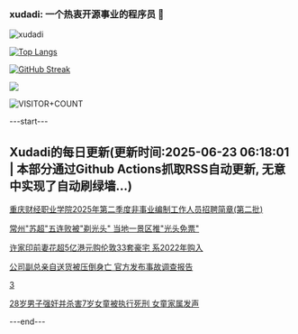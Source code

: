 ### xudadi: 一个热衷开源事业的程序员 👋

![xudadi](https://github-readme-stats-git-masterorgs-github-readme-stats-team.vercel.app/api?username=xudadi)

[![Top Langs](https://github-readme-stats.vercel.app/api/top-langs/?username=xudadi)](https://github.com/anuraghazra/github-readme-stats)

[![GitHub Streak](https://streak-stats.demolab.com?user=xudadi&locale=zh_Hans)](https://git.io/streak-stats)

![](https://raw.githubusercontent.com/xudadi/xudadi/main/assets/github-contribution-grid-snake.svg)

![VISITOR+COUNT](https://komarev.com/ghpvc/?username=xudadi&label=VISITOR+COUNT)


---start---

## Xudadi的每日更新(更新时间:2025-06-23 06:18:01 | 本部分通过Github Actions抓取RSS自动更新, 无意中实现了自动刷绿墙...)

[重庆财经职业学院2025年第二季度非事业编制工作人员招聘简章(第二批)](https://www.gongkaoleida.com/article/2465127)

[常州"苏超"五连败被"剃光头" 当地一景区推"光头免票"](https://m.163.com/news/article/K2LG1RSR053469M5.html)

[许家印前妻花超5亿港元购伦敦33套豪宅 系2022年购入](https://m.163.com/news/article/K2LKVHTM051492T3.html)

[公司副总亲自送货被压倒身亡 官方发布事故调查报告](https://m.163.com/news/article/K2K3256500019K82.html)

[3](https://m.163.com/touch/news/sub/domestic)

[28岁男子强奸并杀害7岁女童被执行死刑 女童家属发声](https://m.163.com/news/article/K2LHGMNS051492T3.html)

---end---
